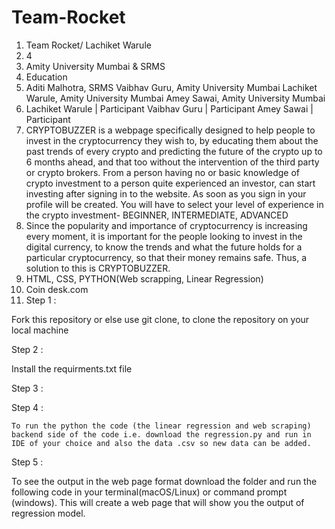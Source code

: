 # Team-Rocket

1. Team Rocket/ Lachiket Warule
2. 4
3. Amity University Mumbai & SRMS
4. Education
5. Aditi Malhotra, SRMS
Vaibhav Guru,  Amity University Mumbai
Lachiket Warule, Amity University Mumbai
Amey Sawai, Amity University Mumbai
6. Lachiket Warule | Participant
Vaibhav Guru | Participant
Amey Sawai | Participant
7. CRYPTOBUZZER is a webpage specifically designed to help people to invest in the cryptocurrency they wish to, by educating them about the past trends of every crypto and predicting the future of the crypto up to 6 months ahead, and that too without the intervention of the third party or crypto brokers. From a person having no or basic knowledge of crypto investment to a person quite experienced an investor, can start investing after signing in to the website. As soon as you sign in your profile will be created. You will have to select your level of experience in the crypto investment- BEGINNER, INTERMEDIATE, ADVANCED
8. Since the popularity and importance of cryptocurrency is increasing every moment, it is important for the people looking to invest in the digital currency, to know the trends and what the future holds for a particular cryptocurrency, so that their money remains safe. Thus, a solution to this is CRYPTOBUZZER.
9. HTML, CSS, PYTHON(Web scrapping,  Linear Regression)
10. Coin desk.com
11. Step 1 :

  Fork this repository or else use git clone, to clone the repository on your local machine

Step 2 :

  Install the requirments.txt file 

Step 3 :

Step 4 : 

    To run the python the code (the linear regression and web scraping) backend side of the code i.e. download the regression.py and run in IDE of your choice and also the data .csv so new data can be added.

Step 5 :

   To see the output in the web page format download the folder and run the following code in your terminal(macOS/Linux) or command prompt (windows). This will create a web page that will show you the output of regression model.
